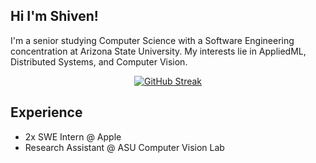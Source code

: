 ## Hi I'm Shiven!
I'm a senior studying Computer Science with a Software Engineering concentration at Arizona State University. My interests lie in AppliedML, Distributed Systems, and Computer Vision.

<div align="center">
  <a href="https://git.io/streak-stats"><img src="https://streak-stats.demolab.com?user=shiven01&theme=dark&hide_border=true&date_format=j%20M%5B%20Y%5D&mode=weekly" alt="GitHub Streak" /></a>
</div>

## Experience
 - 2x SWE Intern @ Apple
 - Research Assistant @ ASU Computer Vision Lab

<!--
**shiven01/shiven01** is a ✨ _special_ ✨ repository because its `README.md` (this file) appears on your GitHub profile.

Here are some ideas to get you started:

- 🔭 I’m currently working on ...
- 🌱 I’m currently learning ...
- 👯 I’m looking to collaborate on ...
- 🤔 I’m looking for help with ...
- 💬 Ask me about ...
- 📫 How to reach me: ...
- 😄 Pronouns: ...
- ⚡ Fun fact: ...
-->
